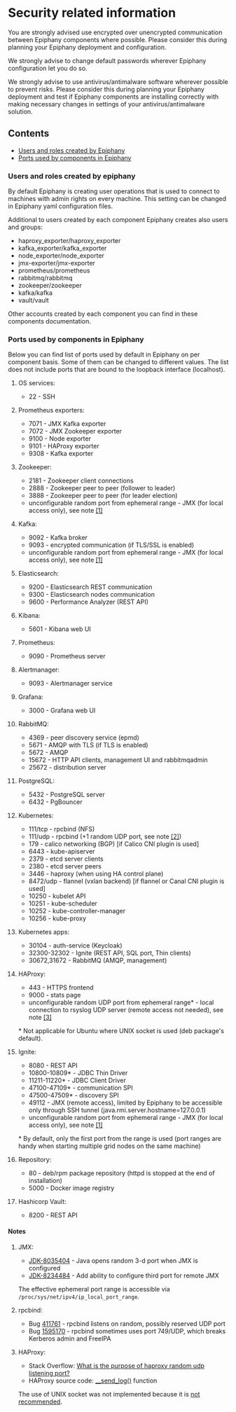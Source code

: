 # Security related information

You are strongly advised use encrypted over unencrypted communication between Epiphany components where possible. Please consider
this during planning your Epiphany deployment and configuration.

We strongly advise to change default passwords wherever Epiphany configuration let you do so.

We strongly advise to use antivirus/antimalware software wherever possible to prevent risks. Please consider this during planning
your Epiphany deployment and test if Epiphany components are installing correctly with making necessary changes in settings of your
antivirus/antimalware solution.

## Contents

- [Users and roles created by Epiphany](#users-and-roles-created-by-epiphany)
- [Ports used by components in Epiphany](#ports-used-by-components-in-epiphany)

### Users and roles created by epiphany

By default Epiphany is creating user operations that is used to connect to machines with admin rights on every machine. This setting can be changed in Epiphany yaml configuration files.

Additional to users created by each component Epiphany creates also users and groups:

- haproxy_exporter/haproxy_exporter
- kafka_exporter/kafka_exporter
- node_exporter/node_exporter
- jmx-exporter/jmx-exporter
- prometheus/prometheus
- rabbitmq/rabbitmq
- zookeeper/zookeeper
- kafka/kafka
- vault/vault

Other accounts created by each component you can find in these components documentation.

### Ports used by components in Epiphany

Below you can find list of ports used by default in Epiphany on per component basis. Some of them can be changed to different values.
The list does not include ports that are bound to the loopback interface (localhost).

1. OS services:

    - 22 - SSH

2. Prometheus exporters:

    - 7071 - JMX Kafka exporter
    - 7072 - JMX Zookeeper exporter
    - 9100 - Node exporter
    - 9101 - HAProxy exporter
    - 9308 - Kafka exporter

3. Zookeeper:

    - 2181 - Zookeeper client connections
    - 2888 - Zookeeper peer to peer (follower to leader)
    - 3888 - Zookeeper peer to peer (for leader election)
    - unconfigurable random port from ephemeral range - JMX (for local access only), see note [[1]](#notes)

4. Kafka:

    - 9092 - Kafka broker
    - 9093 - encrypted communication (if TLS/SSL is enabled)
    - unconfigurable random port from ephemeral range - JMX (for local access only), see note [[1]](#notes)

5. Elasticsearch:

    - 9200 - Elasticsearch REST communication
    - 9300 - Elasticsearch nodes communication
    - 9600 - Performance Analyzer (REST API)

6. Kibana:

    - 5601 -  Kibana web UI

7. Prometheus:

    - 9090 - Prometheus server

8. Alertmanager:

    - 9093 - Alertmanager service

9. Grafana:

    - 3000 - Grafana web UI

10. RabbitMQ:

    - 4369 - peer discovery service (epmd)
    - 5671 - AMQP with TLS (if TLS is enabled)
    - 5672 - AMQP
    - 15672 - HTTP API clients, management UI and rabbitmqadmin
    - 25672 - distribution server

11. PostgreSQL:

    - 5432 - PostgreSQL server
    - 6432 - PgBouncer

12. Kubernetes:

    - 111/tcp - rpcbind (NFS)
    - 111/udp - rpcbind (+1 random UDP port, see note [[2]](#notes))
    - 179 - calico networking (BGP) [if Calico CNI plugin is used]
    - 6443 - kube-apiserver
    - 2379 - etcd server clients
    - 2380 - etcd server peers
    - 3446 - haproxy (when using HA control plane)
    - 8472/udp - flannel (vxlan backend) [if flannel or Canal CNI plugin is used]
    - 10250 - kubelet API
    - 10251 - kube-scheduler
    - 10252 - kube-controller-manager
    - 10256 - kube-proxy

13. Kubernetes apps:

    - 30104 - auth-service (Keycloak)
    - 32300-32302 - Ignite (REST API, SQL port, Thin clients)
    - 30672,31672 - RabbitMQ (AMQP, management)

14. HAProxy:

    - 443 - HTTPS frontend
    - 9000 - stats page
    - unconfigurable random UDP port from ephemeral range* - local connection to rsyslog UDP server (remote access not needed), see note [[3]](#notes)

    \* Not applicable for Ubuntu where UNIX socket is used (deb package's default).

15. Ignite:

    - 8080 - REST API
    - 10800-10809* - JDBC Thin Driver
    - 11211-11220* - JDBC Client Driver
    - 47100-47109* - communication SPI
    - 47500-47509* - discovery SPI
    - 49112 - JMX (remote access), limited by Epiphany to be accessible only through SSH tunnel (java.rmi.server.hostname=127.0.0.1)
    - unconfigurable random port from ephemeral range - JMX (for local access only), see note [[1]](#notes)

    \* By default, only the first port from the range is used (port ranges are handy when starting multiple grid nodes on the same machine)

16. Repository:

    - 80 - deb/rpm package repository (httpd is stopped at the end of installation)
    - 5000 - Docker image registry

17. Hashicorp Vault:

    - 8200 - REST API

#### Notes

1. JMX:

    - [JDK-8035404](https://bugs.openjdk.java.net/browse/JDK-8035404) - Java opens random 3-d port when JMX is configured
    - [JDK-8234484](https://bugs.openjdk.java.net/browse/JDK-8234484) - Add ability to configure third port for remote JMX

    The effective ephemeral port range is accessible via `/proc/sys/net/ipv4/ip_local_port_range`.

2. rpcbind:

    - Bug [411761](https://bugzilla.redhat.com/show_bug.cgi?id=411761) - rpcbind listens on random, possibly reserved UDP port
    - Bug [1595170](https://bugzilla.redhat.com/show_bug.cgi?id=1595170) - rpcbind sometimes uses port 749/UDP, which breaks Kerberos admin and FreeIPA

3. HAProxy:

    - Stack Overflow: [What is the purpose of haproxy random udp listening port?](https://stackoverflow.com/questions/52306468/what-is-the-purpose-of-haproxy-random-udp-listening-port)
    - HAProxy source code: [__send_log()](https://github.com/haproxy/haproxy/blob/0b78792bbe61fec420e4e7298d145ec7d498f8f2/src/log.c#L1088) function

    The use of UNIX socket was not implemented because it is [not recommended](https://www.haproxy.com/documentation/hapee/1-8r2/onepage/management/#8).
